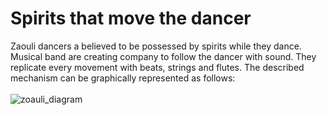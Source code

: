 # Spirits that move the dancer
Zaouli dancers a believed to be possessed by spirits while they dance. Musical band are creating company to follow the dancer with sound.
They replicate every movement with beats, strings and flutes.
The described mechanism can be graphically represented as follows:
<br>
<br>
![zoauli_diagram](./img/zoauli.png)
<br>
<br>

